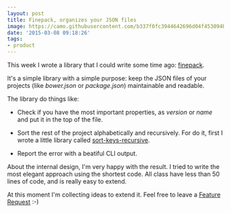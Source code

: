 ```yaml
---
layout: post
title: Finepack, organizes your JSON files
image: https://camo.githubusercontent.com/b337f0fc3944642696d04f453094b25c7a9312b9/687474703a2f2f692e696d6775722e636f6d2f4135367177716f2e706e67
date: '2015-03-08 09:18:26'
tags:
- product
---
```


This week I wrote a library that I could write some time ago: [finepack](https://github.com/Kikobeats/finepack).

It's a simple library with a simple purpose: keep the JSON files of your projects (like *bower.json* or *package.json*) maintainable and readable.

The library do things like:

- Check if you have the most important properties, as *version* or *name* and put it in the top of the file.

- Sort the rest of the project alphabetically and recursively. For do it, first I wrote a little library called [sort-keys-recursive](https://github.com/Kikobeats/sort-keys-recursive).

- Report the error with a beatiful CLI output.

About the internal design, I'm very happy with the result. I tried to write the most elegant approach using the shortest code. All class have less than 50 lines of code, and is really easy to extend.

At this moment I'm collecting ideas to extend it. Feel free to leave a [Feature Request](https://github.com/Kikobeats/finepack/labels/Feature%20Request) :-)